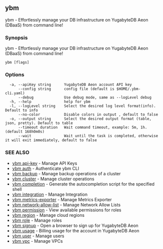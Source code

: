 ## ybm

ybm - Effortlessly manage your DB infrastructure on YugabyteDB Aeon (DBaaS) from command line!

### Synopsis

ybm - Effortlessly manage your DB infrastructure on YugabyteDB Aeon (DBaaS) from command line!

```
ybm [flags]
```

### Options

```
  -a, --apiKey string      YugabyteDB Aeon account API key
      --config string      config file (default is $HOME/.ybm-cli.yaml)
      --debug              Use debug mode, same as --logLevel debug
  -h, --help               help for ybm
  -l, --logLevel string    Select the desired log level format(info). Default to info
      --no-color           Disable colors in output , default to false
  -o, --output string      Select the desired output format (table, json, pretty). Default to table
      --timeout duration   Wait command timeout, example: 5m, 1h. (default 168h0m0s)
      --wait               Wait until the task is completed, otherwise it will exit immediately, default to false
```

### SEE ALSO

* [ybm api-key](ybm_api-key.md)	 - Manage API Keys
* [ybm auth](ybm_auth.md)	 - Authenticate ybm CLI
* [ybm backup](ybm_backup.md)	 - Manage backup operations of a cluster
* [ybm cluster](ybm_cluster.md)	 - Manage cluster operations
* [ybm completion](ybm_completion.md)	 - Generate the autocompletion script for the specified shell
* [ybm integration](ybm_integration.md)	 - Manage Integration
* [ybm metrics-exporter](ybm_metrics-exporter.md)	 - Manage Metrics Exporter
* [ybm network-allow-list](ybm_network-allow-list.md)	 - Manage Network Allow Lists
* [ybm permission](ybm_permission.md)	 - View available permissions for roles
* [ybm region](ybm_region.md)	 - Manage cloud regions
* [ybm role](ybm_role.md)	 - Manage roles
* [ybm signup](ybm_signup.md)	 - Open a browser to sign up for YugabyteDB Aeon
* [ybm usage](ybm_usage.md)	 - Billing usage for the account in YugabyteDB Aeon
* [ybm user](ybm_user.md)	 - Manage users
* [ybm vpc](ybm_vpc.md)	 - Manage VPCs

